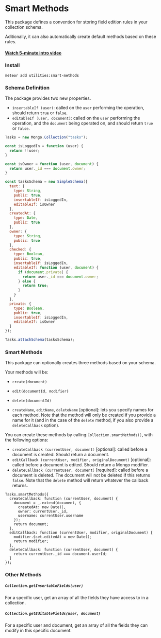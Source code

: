 # Smart Methods

This package defines a convention for storing field edition rules in your collection schema.

Aditionally, it can also automatically create default methods based on these rules.

#### [Watch 5-minute intro video](https://www.youtube.com/watch?v=jp04IowUxTI&feature=youtu.be)

### Install

```
meteor add utilities:smart-methods
```

### Schema Definition

The package provides two new properties.

- `insertableIf (user)`: called on the `user` performing the operation, should return `true` or `false`.
- `editableIf (user, document)`: called on the `user` performing the operation, and the `document` being operated on, and should return `true` or `false`.

```js
Tasks = new Mongo.Collection("tasks");

const isLoggedIn = function (user) {
  return !!user;
}

const isOwner = function (user, document) {
  return user._id === document.owner;
}

const tasksSchema = new SimpleSchema({
  text: {
    type: String,
    public: true,
    insertableIf: isLoggedIn,
    editableIf: isOwner
  },
  createdAt: {
    type: Date,
    public: true
  },
  owner: {
    type: String,
    public: true
  },
  checked: {
    type: Boolean,
    public: true, 
    insertableIf: isLoggedIn,
    editableIf: function (user, document) {
      if (document.private) {
        return user._id === document.owner;
      } else {
        return true;
      }
    }
  },
  private: {
    type: Boolean,
    public: true, 
    insertableIf: isLoggedIn,
    editableIf: isOwner
  }
});

Tasks.attachSchema(tasksSchema);
```

### Smart Methods

This package can optionally creates three methods based on your schema. 

Your methods will be:

- `create(document)`
- `edit(documentId, modifier)`
- `delete(documentId)`

- `createName`, `editName`, `deleteName` [optional]: lets you specify names for each method. Note that the method will only be created if you provide a name for it (and in the case of the `delete` method, if you also provide a `deleteCallback` option). 

You can create these methods by calling `Collection.smartMethods()`, with the following options:

- `createCallback (currentUser, document)` [optional]: called before a document is created. Should return a document.
- `editCallback (currentUser, modifier, originalDocument)` [optional]: called before a document is edited. Should return a Mongo modifier. 
- `deleteCallback (currentUser, document)` [required]: called before a document is deleted. The document will not be deleted if this returns `false`. Note that the `delete` method will return whatever the callback returns. 

```
Tasks.smartMethods({
  createCallback: function (currentUser, document) {
    document = _.extend(document, {
      createdAt: new Date(),
      owner: currentUser._id,
      username: currentUser.username
    });
    return document;
  },
  editCallback: function (currentUser, modifier, originalDocument) {
    modifier.$set.editedAt = new Date();
    return modifier;
  },
  deleteCallback: function (currentUser, document) {
    return currentUser._id === document.userId;
  }
});
```

### Other Methods

##### `Collection.getInsertableFields(user)`

For a specific user, get an array of all the fields they have access to in a collection.

##### `Collection.getEditableFields(user, document)`

For a specific user and document, get an array of all the fields they can modify in this specific document.